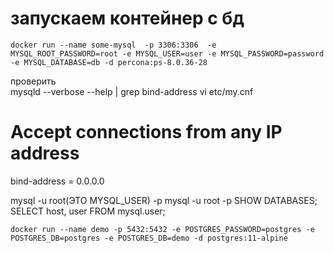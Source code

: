 # запускаем контейнер с бд
 
```shell
docker run --name some-mysql  -p 3306:3306  -e MYSQL_ROOT_PASSWORD=root -e MYSQL_USER=user -e MYSQL_PASSWORD=password -e MYSQL_DATABASE=db -d percona:ps-8.0.36-28
```
проверить  
mysqld --verbose --help | grep bind-address
vi etc/my.cnf
# Accept connections from any IP address
bind-address	            = 0.0.0.0

mysql -u root(ЭТО MYSQL_USER) -p
mysql -u root -p
SHOW DATABASES;
SELECT host, user FROM mysql.user;
```shell
docker run --name demo -p 5432:5432 -e POSTGRES_PASSWORD=postgres -e POSTGRES_DB=postgres -e POSTGRES_DB=demo -d postgres:11-alpine
```